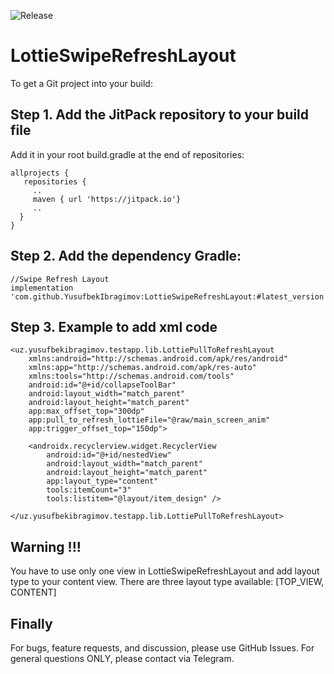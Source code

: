 ![Release](https://jitpack.io/v/YusufbekIbragimov/LottieSwipeRefreshLayout.svg)
 
# LottieSwipeRefreshLayout

To get a Git project into your build:

## Step 1. Add the JitPack repository to your build file
Add it in your root build.gradle at the end of repositories:
```
allprojects {
   repositories {
     ..
     maven { url 'https://jitpack.io'}
     ..
  }
}
```
## Step 2. Add the dependency Gradle:

```
//Swipe Refresh Layout
implementation 'com.github.YusufbekIbragimov:LottieSwipeRefreshLayout:#latest_version'
```

## Step 3. Example to add xml code
```
<uz.yusufbekibragimov.testapp.lib.LottiePullToRefreshLayout 
    xmlns:android="http://schemas.android.com/apk/res/android"
    xmlns:app="http://schemas.android.com/apk/res-auto"
    xmlns:tools="http://schemas.android.com/tools"
    android:id="@+id/collapseToolBar"
    android:layout_width="match_parent"
    android:layout_height="match_parent"
    app:max_offset_top="300dp"
    app:pull_to_refresh_lottieFile="@raw/main_screen_anim"
    app:trigger_offset_top="150dp">

    <androidx.recyclerview.widget.RecyclerView
        android:id="@+id/nestedView"
        android:layout_width="match_parent"
        android:layout_height="match_parent"
        app:layout_type="content"
        tools:itemCount="3"
        tools:listitem="@layout/item_design" />

</uz.yusufbekibragimov.testapp.lib.LottiePullToRefreshLayout>
```
## Warning !!!
You have to use only one view in LottieSwipeRefreshLayout and add layout type to your content view.
There are three layout type available: [TOP_VIEW, CONTENT]


## Finally
For bugs, feature requests, and discussion, please use GitHub Issues. For general questions ONLY, please contact via Telegram.
